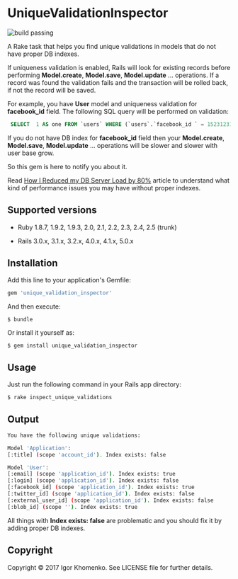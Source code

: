 # UniqueValidationInspector

![build passing](https://travis-ci.org/soulfly/unique_validation_inspector.svg?branch=master)

A Rake task that helps you find unique validations in models that do not have proper DB indexes.

If uniqueness validation is enabled, Rails will look for existing records before performing **Model.create**, **Model.save**, **Model.update** ... operations. If a record was found the validation fails and the transaction will be rolled back, if not the record will be saved.

For example, you have **User** model and uniqueness validation for **facebook_id** field. The following SQL query will be performed on validation:

```sql
 SELECT  1 AS one FROM `users` WHERE (`users`.`facebook_id ` = 1523123128921623) LIMIT 1
```
If you do not have DB index for **facebook_id** field then your **Model.create**, **Model.save**, **Model.update** ... operations will be slower and slower with user base grow. 

So this gem is here to notify you about it.

Read [How I Reduced my DB Server Load by 80%](https://schneems.com/2017/07/18/how-i-reduced-my-db-server-load-by-80/) article to understand what kind of performance issues you may have without proper indexes.

## Supported versions
* Ruby 1.8.7, 1.9.2, 1.9.3, 2.0, 2.1, 2.2, 2.3, 2.4, 2.5 (trunk)

* Rails 3.0.x, 3.1.x, 3.2.x, 4.0.x, 4.1.x, 5.0.x

## Installation

Add this line to your application's Gemfile:

```ruby
gem 'unique_validation_inspector'
```

And then execute:

    $ bundle

Or install it yourself as:

    $ gem install unique_validation_inspector

## Usage

Just run the following command in your Rails app directory:

    $ rake inspect_unique_validations

## Output

```bash
You have the following unique validations:

Model 'Application':
[:title] (scope 'account_id'). Index exists: false

Model 'User':
[:email] (scope 'application_id'). Index exists: true
[:login] (scope 'application_id'). Index exists: false
[:facebook_id] (scope 'application_id'). Index exists: true
[:twitter_id] (scope 'application_id'). Index exists: false
[:external_user_id] (scope 'application_id'). Index exists: false
[:blob_id] (scope ''). Index exists: true
```
All things with **Index exists: false** are problematic and you should fix it by adding proper DB indexes.

## Copyright

Copyright © 2017 Igor Khomenko. See LICENSE file for further details.
